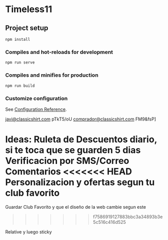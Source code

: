 # Timeless11

## Project setup
```
npm install
```

### Compiles and hot-reloads for development
```
npm run serve
```

### Compiles and minifies for production
```
npm run build
```

### Customize configuration
See [Configuration Reference](https://cli.vuejs.org/config/).


javi@classicshirt.com
pTkT5/oU
comprador@classicshirt.com
FM9&fsP]



Ideas: 
Ruleta de Descuentos diario, si te toca que se guarden 5 dias
Verificacion por SMS/Correo
Comentarios
<<<<<<< HEAD
Personalizacion y ofertas segun tu club favorito
=======
Guardar Club Favorito y que el diseño de la web cambie segun este
>>>>>>> f7586919127883bbc3a34893b3e5c516c416d525





Relative y luego sticky